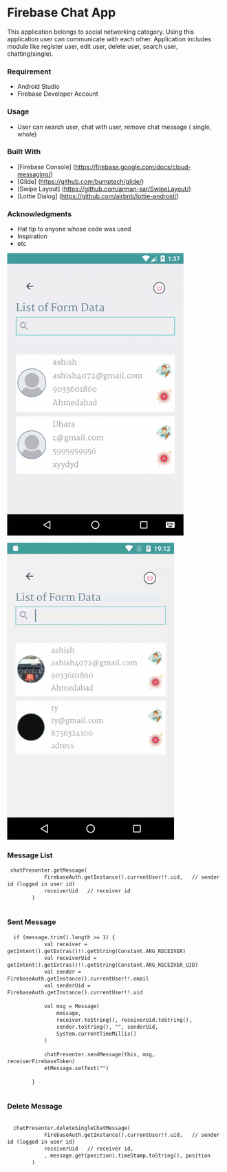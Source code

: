 # Firebase Chat App
This application belongs to social networking category. Using this application user
can communicate with each other.
Application includes module like register user, edit user, delete user, search user,
chatting(single).

### Requirement

- Android Studio
- Firebase Developer Account

### Usage

- User can search user, chat with user, remove chat message ( single, whole)

### Built With

* [Firebase Console] (https://firebase.google.com/docs/cloud-messaging/) 
* [Glide] (https://github.com/bumptech/glide/)
* [Swipe Layout] (https://github.com/arman-sar/SwipeLayout/)
* [Lottie Dialog] (https://github.com/airbnb/lottie-android/)

### Acknowledgments
* Hat tip to anyone whose code was used
* Inspiration
* etc


![FirebaseChat-Kotlin - Animated gif demo](app/ChatSend.gif)

![FirebaseChat-Kotlin - Animated gif demo](app/ChatReceiver.gif)


### Message List
````
 chatPresenter.getMessage(
            FirebaseAuth.getInstance().currentUser!!.uid,   // sender id (logged in user id)
            receiverUid   // receiver id
        )
 
````

### Sent Message
````
  if (message.trim().length >= 1) {
            val receiver = getIntent().getExtras()!!.getString(Constant.ARG_RECEIVER)
            val receiverUid = getIntent().getExtras()!!.getString(Constant.ARG_RECEIVER_UID)
            val sender = FirebaseAuth.getInstance().currentUser!!.email
            val senderUid = FirebaseAuth.getInstance().currentUser!!.uid

            val msg = Message(
                message,
                receiver.toString(), receiverUid.toString(),
                sender.toString(), "", senderUid,
                System.currentTimeMillis()
            )

            chatPresenter.sendMessage(this, msg, receiverFirebaseToken)
            etMessage.setText("")

        }
				
````

### Delete Message 
````

  chatPresenter.deleteSingleChatMessage(
            FirebaseAuth.getInstance().currentUser!!.uid,   // sender id (logged in user id)
            receiverUid   // receiver id,
            , message.get(position).timeStamp.toString(), position
        )	
				
````
